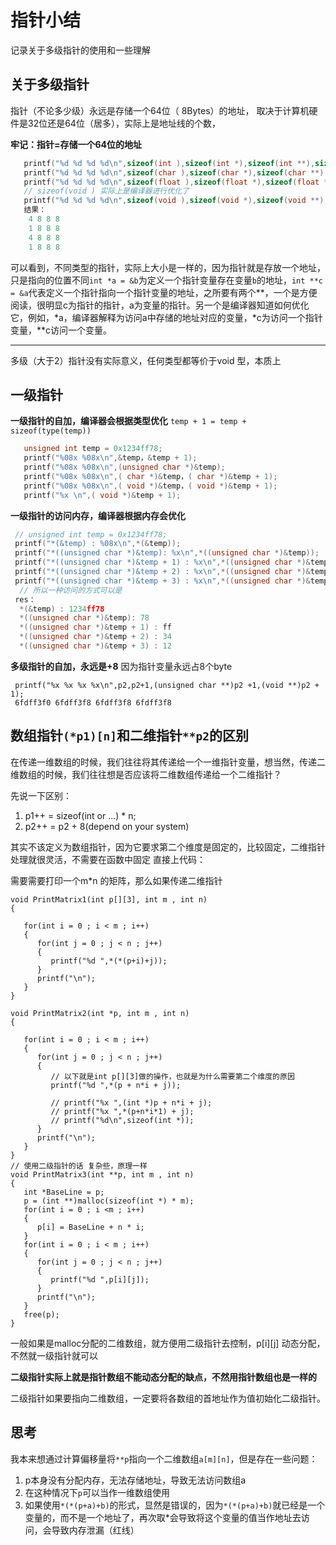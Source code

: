 
# 指针小结

记录关于多级指针的使用和一些理解


## 关于多级指针

   指针（不论多少级）永远是存储一个64位（ 8Bytes）的地址， 取决于计算机硬件是32位还是64位（居多），实际上是地址线的个数，
   
   **牢记：指针=存储一个64位的地址**
```c
   printf("%d %d %d %d\n",sizeof(int ),sizeof(int *),sizeof(int **),sizeof(int ***));
   printf("%d %d %d %d\n",sizeof(char ),sizeof(char *),sizeof(char **),sizeof(char ***));
   printf("%d %d %d %d\n",sizeof(float ),sizeof(float *),sizeof(float **),sizeof(float ***));
   // sizeof(void ) 实际上是编译器进行优化了
   printf("%d %d %d %d\n",sizeof(void ),sizeof(void *),sizeof(void **),sizeof(void ***));
   结果：
    4 8 8 8
    1 8 8 8
    4 8 8 8
    1 8 8 8

```
可以看到，不同类型的指针，实际上大小是一样的，因为指针就是存放一个地址，只是指向的位置不同`int *a = &b`为定义一个指针变量存在变量`b`的地址，`int **c = &a`代表定义一个指针指向一个指针变量的地址，之所要有两个**，一个是方便阅读，很明显c为指针的指针，a为变量的指针。另一个是编译器知道如何优化它，例如，*a，编译器解释为访问a中存储的地址对应的变量，*c为访问一个指针变量，**c访问一个变量。

---


多级（大于2）指针没有实际意义，任何类型都等价于void 型，本质上

## 一级指针
**一级指针的自加，编译器会根据类型优化**
`temp + 1 = temp + sizeof(type(temp))`

```c
   unsigned int temp = 0x1234ff78;
   printf("%08x %08x\n",&temp，&temp + 1);
   printf("%08x %08x\n",(unsigned char *)&temp);
   printf("%08x %08x\n",( char *)&temp，( char *)&temp + 1);
   printf("%08x %08x\n",( void *)&temp，( void *)&temp + 1);
   printf("%x \n",( void *)&temp + 1); 
```

**一级指针的访问内存，编译器根据内存会优化**
  ```c
   // unsigned int temp = 0x1234ff78;
   printf("*(&temp) : %08x\n",*(&temp));
   printf("*((unsigned char *)&temp): %x\n",*((unsigned char *)&temp));
   printf("*((unsigned char *)&temp + 1) : %x\n",*((unsigned char *)&temp + 1));
   printf("*((unsigned char *)&temp + 2) : %x\n",*((unsigned char *)&temp + 2));
   printf("*((unsigned char *)&temp + 3) : %x\n",*((unsigned char *)&temp + 3));
    // 所以一种访问的方式可以是
   res：
    *(&temp) : 1234ff78
    *((unsigned char *)&temp): 78
    *((unsigned char *)&temp + 1) : ff
    *((unsigned char *)&temp + 2) : 34
    *((unsigned char *)&temp + 3) : 12
  ```
**多级指针的自加，永远是+8**
因为指针变量永远占8个byte

```
 printf("%x %x %x %x\n",p2,p2+1,(unsigned char **)p2 +1,(void **)p2 + 1);
 6fdff3f0 6fdff3f8 6fdff3f8 6fdff3f8
```


## 数组指针`(*p1)[n]`和二维指针`**p2`的区别

在传递一维数组的时候，我们往往将其传递给一个一维指针变量，想当然，传递二维数组的时候，我们往往想是否应该将二维数组传递给一个二维指针？

先说一下区别：
1. p1++ = sizeof(int or ...) * n;
2. p2++ = p2 + 8(depend on your system)

其实不该定义为数组指针，因为它要求第二个维度是固定的，比较固定，二维指针处理就很灵活，不需要在函数中固定
直接上代码：

需要需要打印一个m*n 的矩阵，那么如果传递二维指针

```
void PrintMatrix1(int p[][3], int m , int n)
{

   for(int i = 0 ; i < m ; i++)
   {
      for(int j = 0 ; j < n ; j++)
      {
         printf("%d ",*(*(p+i)+j));
      }
      printf("\n");
   }
}

void PrintMatrix2(int *p, int m , int n)
{

   for(int i = 0 ; i < m ; i++)
   {
      for(int j = 0 ; j < n ; j++)
      {
         // 以下就是int p[][3]做的操作，也就是为什么需要第二个维度的原因
         printf("%d ",*(p + n*i + j));

         // printf("%x ",(int *)p + n*i + j);
         // printf("%x ",*(p+n*i*1) + j);
         // printf("%d\n",sizeof(int *));  
      }
      printf("\n");
   }
}
// 使用二级指针的话 复杂些，原理一样
void PrintMatrix3(int **p, int m , int n)
{
   int *BaseLine = p;
   p = (int **)malloc(sizeof(int *) * m);
   for(int i = 0 ; i <m ; i++)
   {
      p[i] = BaseLine + n * i;
   }
   for(int i = 0 ; i < m ; i++)
   {
      for(int j = 0 ; j < n ; j++)
      {
         printf("%d ",p[i][j]);
      }
      printf("\n");
   }
   free(p);
}
```



一般如果是malloc分配的二维数组，就方便用二级指针去控制，p[i][j] 动态分配，不然就一级指针就可以

**二级指针实际上就是指针数组不能动态分配的缺点，不然用指针数组也是一样的**

二级指针如果要指向二维数组，一定要将各数组的首地址作为值初始化二级指针。


## 思考

我本来想通过计算偏移量将`**p`指向一个二维数组`a[m][n]`，但是存在一些问题：
1. p本身没有分配内存，无法存储地址，导致无法访问数组a
2. 在这种情况下`p`可以当作一维数组使用
3. 如果使用`*(*(p+a)+b)`的形式，显然是错误的，因为`*(*(p+a)+b)`就已经是一个变量的，而不是一个地址了，再次取*会导致将这个变量的值当作地址去访问，会导致内存泄漏（红线）